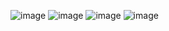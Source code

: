 ![image](https://github.com/user-attachments/assets/40c878cc-7234-4bfb-975d-a1e0faba0d93)
![image](https://github.com/user-attachments/assets/131cada9-bdfd-4a71-b3aa-0738af3dc97d)
![image](https://github.com/user-attachments/assets/c1f4b410-d7b3-435d-a040-7fb651289cb3)
![image](https://github.com/user-attachments/assets/f224e9b6-598d-4b4a-9066-552d87ea0805)
